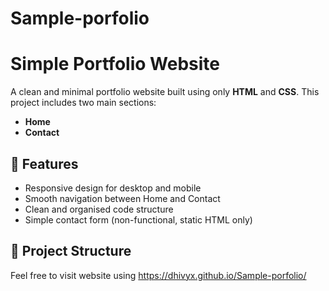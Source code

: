 # Sample-porfolio
# Simple Portfolio Website

A clean and minimal portfolio website built using only **HTML** and **CSS**. This project includes two main sections:
- **Home**
- **Contact**

## 🚀 Features

- Responsive design for desktop and mobile
- Smooth navigation between Home and Contact
- Clean and organised code structure
- Simple contact form (non-functional, static HTML only)

## 📁 Project Structure

Feel free to visit website using https://dhivyx.github.io/Sample-porfolio/
